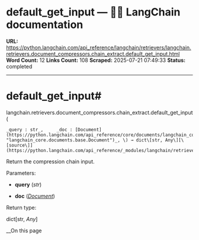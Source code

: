 # default_get_input — 🦜🔗 LangChain  documentation

**URL:** https://python.langchain.com/api_reference/langchain/retrievers/langchain.retrievers.document_compressors.chain_extract.default_get_input.html
**Word Count:** 12
**Links Count:** 108
**Scraped:** 2025-07-21 07:49:33
**Status:** completed

---

# default\_get\_input\#

langchain.retrievers.document\_compressors.chain\_extract.default\_get\_input\(

    _query : str_,     _doc : [Document](https://python.langchain.com/api_reference/core/documents/langchain_core.documents.base.Document.html#langchain_core.documents.base.Document "langchain_core.documents.base.Document")_, \) → dict\[str, Any\][\[source\]](https://python.langchain.com/api_reference/_modules/langchain/retrievers/document_compressors/chain_extract.html#default_get_input)\#     

Return the compression chain input.

Parameters:     

  * **query** \(_str_\)

  * **doc** \([_Document_](https://python.langchain.com/api_reference/core/documents/langchain_core.documents.base.Document.html#langchain_core.documents.base.Document "langchain_core.documents.base.Document")\)

Return type:     

dict\[str, _Any_\]

__On this page